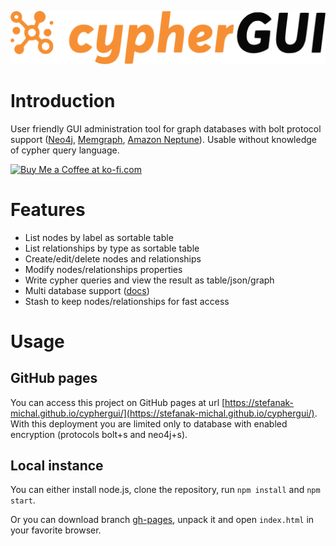 ![cypherGUI](./public/logo.svg)

# Introduction

User friendly GUI administration tool for graph databases with bolt protocol support ([Neo4j](https://neo4j.com/), [Memgraph](https://memgraph.com/), [Amazon Neptune](https://aws.amazon.com/neptune/)). Usable without knowledge of cypher query language.

<a href='https://ko-fi.com/Z8Z5ABMLW' target='_blank'><img height='36' style='border:0px;height:36px;' src='https://cdn.ko-fi.com/cdn/kofi1.png?v=3' border='0' alt='Buy Me a Coffee at ko-fi.com' /></a>

# Features

- List nodes by label as sortable table
- List relationships by type as sortable table
- Create/edit/delete nodes and relationships
- Modify nodes/relationships properties
- Write cypher queries and view the result as table/json/graph
- Multi database support ([docs](https://neo4j.com/docs/cypher-manual/current/databases/))
- Stash to keep nodes/relationships for fast access

# Usage

## GitHub pages

You can access this project on GitHub pages at url [https://stefanak-michal.github.io/cyphergui/](https://stefanak-michal.github.io/cyphergui/). With this deployment you are limited only to database with enabled encryption (protocols bolt+s and neo4j+s).

## Local instance

You can either install node.js, clone the repository, run `npm install` and `npm start`.

Or you can download branch [gh-pages](https://github.com/stefanak-michal/cyphergui/tree/gh-pages), unpack it and open `index.html` in your favorite browser.
